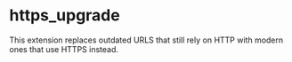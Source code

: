 # https_upgrade
This extension replaces outdated URLS that still rely on HTTP with modern ones that use HTTPS instead.
